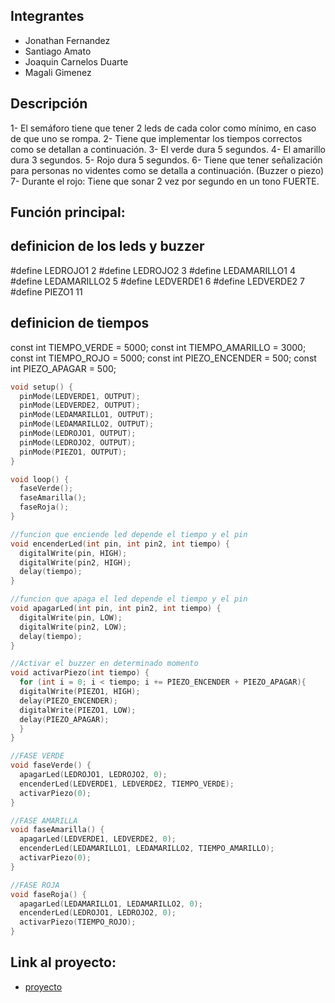 
## Integrantes 
- Jonathan Fernandez
- Santiago Amato
- Joaquin Carnelos Duarte
- Magali Gimenez

## Descripción
1- El semáforo tiene que tener 2 leds de cada color como mínimo, en caso de que uno se  rompa. 
2- Tiene que implementar los tiempos correctos como se detallan a continuación. 3- El verde dura 5 segundos. 
4- El amarillo dura 3 segundos. 
5- Rojo dura 5 segundos. 
6- Tiene que tener señalización para personas no videntes como se detalla a  continuación. (Buzzer o piezo)
7- Durante el rojo: Tiene que sonar 2 vez por segundo en un tono FUERTE. 

## Función principal:
## definicion de los leds y buzzer
#define LEDROJO1 2
#define LEDROJO2 3
#define LEDAMARILLO1 4
#define LEDAMARILLO2 5
#define LEDVERDE1 6
#define LEDVERDE2 7
#define PIEZO1 11

## definicion de tiempos
const int TIEMPO_VERDE = 5000;
const int TIEMPO_AMARILLO = 3000;
const int TIEMPO_ROJO = 5000;
const int PIEZO_ENCENDER = 500;
const int PIEZO_APAGAR = 500;

~~~ C (lenguaje en el que esta escrito)
void setup() {
  pinMode(LEDVERDE1, OUTPUT);
  pinMode(LEDVERDE2, OUTPUT);
  pinMode(LEDAMARILLO1, OUTPUT);
  pinMode(LEDAMARILLO2, OUTPUT);
  pinMode(LEDROJO1, OUTPUT);
  pinMode(LEDROJO2, OUTPUT);
  pinMode(PIEZO1, OUTPUT);
}

void loop() {
  faseVerde();
  faseAmarilla();
  faseRoja();
}

//funcion que enciende led depende el tiempo y el pin
void encenderLed(int pin, int pin2, int tiempo) {
  digitalWrite(pin, HIGH);
  digitalWrite(pin2, HIGH);
  delay(tiempo);
}

//funcion que apaga el led depende el tiempo y el pin
void apagarLed(int pin, int pin2, int tiempo) {
  digitalWrite(pin, LOW);
  digitalWrite(pin2, LOW);
  delay(tiempo);
}

//Activar el buzzer en determinado momento
void activarPiezo(int tiempo) {
  for (int i = 0; i < tiempo; i += PIEZO_ENCENDER + PIEZO_APAGAR){
  digitalWrite(PIEZO1, HIGH);
  delay(PIEZO_ENCENDER);
  digitalWrite(PIEZO1, LOW);
  delay(PIEZO_APAGAR);
  }
}

//FASE VERDE
void faseVerde() {
  apagarLed(LEDROJO1, LEDROJO2, 0);
  encenderLed(LEDVERDE1, LEDVERDE2, TIEMPO_VERDE);
  activarPiezo(0);
}

//FASE AMARILLA
void faseAmarilla() {
  apagarLed(LEDVERDE1, LEDVERDE2, 0);
  encenderLed(LEDAMARILLO1, LEDAMARILLO2, TIEMPO_AMARILLO);
  activarPiezo(0);
}

//FASE ROJA
void faseRoja() {
  apagarLed(LEDAMARILLO1, LEDAMARILLO2, 0);
  encenderLed(LEDROJO1, LEDROJO2, 0);
  activarPiezo(TIEMPO_ROJO);
}
~~~

## Link al proyecto:
- [proyecto](https://www.tinkercad.com/things/k3XGrMJ1xpu-cool-bombul/editel?sharecode=YNFJ6pwXGRORs6YUBkpM7HFGpfVLve3ughbAV4BknxM)

